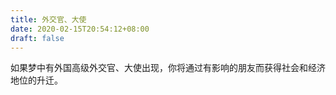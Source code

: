 ```yaml
---
title: 外交官、大使
date: 2020-02-15T20:54:12+08:00
draft: false
---
```


如果梦中有外国高级外交官、大使出现，你将通过有影响的朋友而获得社会和经济地位的升迁。

